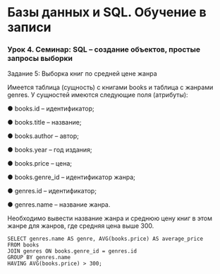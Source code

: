 # Базы данных и SQL. Обучение в записи
### Урок 4. Семинар: SQL – создание объектов, простые запросы выборки

Задание 5: Выборка книг по средней цене жанра

Имеется таблица (сущность) с книгами books и таблица с жанрами genres. У
сущностей имеются следующие поля (атрибуты):

● books.id – идентификатор;

● books.title – название;

● books.author – автор;

● books.year – год издания;

● books.price – цена;

● books.genre_id – идентификатор жанра;

● genres.id – идентификатор;

● genres.name – название жанра.

Необходимо вывести название жанра и среднюю цену книг в этом жанре для жанров,
где средняя цена выше 300.

```
SELECT genres.name AS genre, AVG(books.price) AS average_price
FROM books
JOIN genres ON books.genre_id = genres.id
GROUP BY genres.name
HAVING AVG(books.price) > 300;
```